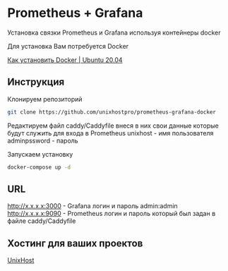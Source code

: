 # Prometheus + Grafana 

Установка связки Prometheus и Grafana используя контейнеры docker

Для установка Вам потребуется Docker 

[Как установить Docker | Ubuntu 20.04](https://youtu.be/_j7hRa68QPg)

## Инструкция

Клонируем репозиторий

```bash
git clone https://github.com/unixhostpro/prometheus-grafana-docker
```
Редактируем файл caddy/Caddyfile внеся в них свои данные которые будут служить для входа в Prometheus
unixhost - имя пользователя
adminpssword - пароль 

Запускаем установку
```bash
docker-compose up -d
```

## URL 

http://x.x.x.x:3000 - Grafana логин и пароль admin:admin
http://x.x.x.x:9090 - Prometheus логин и пароль который был задан в файле caddy/Caddyfile



## Хостинг для ваших проектов
[UnixHost](https://unixhost.pro)
